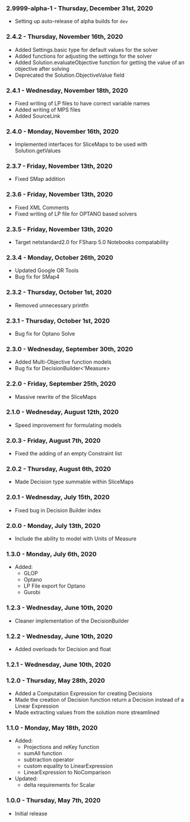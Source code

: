 ### 2.9999-alpha-1 - Thursday, December 31st, 2020
* Setting up auto-release of alpha builds for `dev`

### 2.4.2 - Thursday, November 16th, 2020
* Added Settings.basic type for default values for the solver
* Added functions for adjusting the settings for the solver
* Added Solution.evaluateObjective function for getting the value of an objective after solving
* Deprecated the Solution.ObjectiveValue field

### 2.4.1 - Wednesday, November 18th, 2020
* Fixed writing of LP files to have correct variable names
* Added writing of MPS files
* Added SourceLink

### 2.4.0 - Monday, November 16th, 2020
* Implemented interfaces for SliceMaps to be used with Solution.getValues

### 2.3.7 - Friday, November 13th, 2020
* Fixed SMap addition

### 2.3.6 - Friday, November 13th, 2020
* Fixed XML Comments
* Fixed writing of LP file for OPTANO based solvers

### 2.3.5 - Friday, November 13th, 2020
* Target netstandard2.0 for FSharp 5.0 Notebooks compatability

### 2.3.4 - Monday, October 26th, 2020
* Updated Google OR Tools
* Bug fix for SMap4

### 2.3.2 - Thursday, October 1st, 2020
* Removed unnecessary printfn

### 2.3.1 - Thursday, October 1st, 2020
* Bug fix for Optano Solve

### 2.3.0 - Wednesday, September 30th, 2020
* Added Multi-Objective function models 
* Bug fix for DecisionBuilder<'Measure>

### 2.2.0 - Friday, September 25th, 2020
* Massive rewrite of the SliceMaps

### 2.1.0 - Wednesday, August 12th, 2020
* Speed improvement for formulating models

### 2.0.3 - Friday, August 7th, 2020
* Fixed the adding of an empty Constraint list

### 2.0.2 - Thursday, August 6th, 2020
* Made Decision type summable within SliceMaps

### 2.0.1 - Wednesday, July 15th, 2020
* Fixed bug in Decision Builder index

### 2.0.0 - Monday, July 13th, 2020
* Include the ability to model with Units of Measure

### 1.3.0 - Monday, July 6th, 2020
* Added:
    * GLOP
    * Optano
    * LP File export for Optano
    * Gurobi

### 1.2.3 - Wednesday, June 10th, 2020
* Cleaner implementation of the DecisionBuilder

### 1.2.2 - Wednesday, June 10th, 2020
* Added overloads for Decision and float

### 1.2.1 - Wednesday, June 10th, 2020

### 1.2.0 - Thursday, May 28th, 2020
* Added a Computation Expression for creating Decisions 
* Made the creation of Decision function return a Decision instead of a Linear Expression 
* Made extracting values from the solution more streamlined

### 1.1.0 - Monday, May 18th, 2020
* Added:
    * Projections and reKey function
    * sumAll function
    * subtraction operator
    * custom equality to LinearExpression
    * LinearExpression to NoComparison
* Updated:
    * delta requirements for Scalar

### 1.0.0 - Thursday, May 7th, 2020
* Initial release
